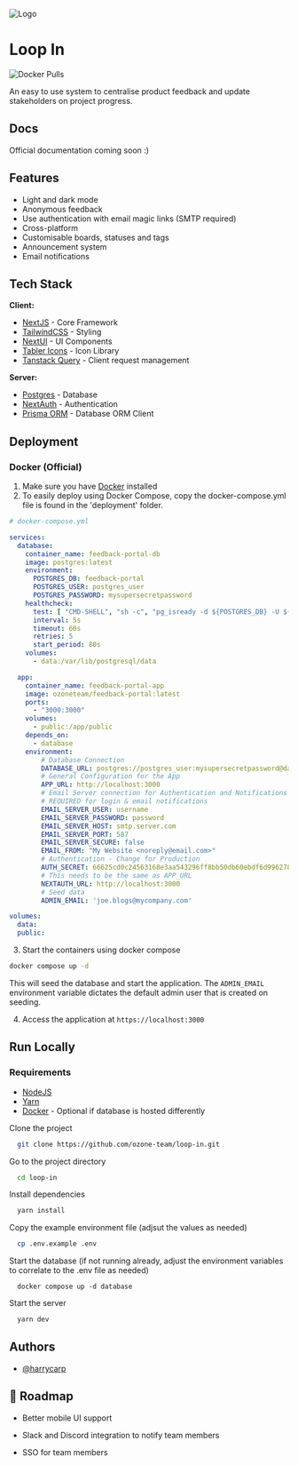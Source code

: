 
![Logo](https://cdn.ozoneteam.net/loop-in-logo.svg)




# Loop In

![Docker Pulls](https://img.shields.io/docker/pulls/ozoneteam/loop-in)

An easy to use system to centralise product feedback and update stakeholders on project progress.

## Docs

Official documentation coming soon :)

## Features

- Light and dark mode
- Anonymous feedback
- Use authentication with email magic links (SMTP required)
- Cross-platform
- Customisable boards, statuses and tags
- Announcement system
- Email notifications

## Tech Stack

**Client:**
- [NextJS](https://nextjs.org) - Core Framework
- [TailwindCSS](https://tailwindcss.com) - Styling
- [NextUI](https://nextui.org) - UI Components
- [Tabler Icons](https://tablericons.com) - Icon Library
- [Tanstack Query](https://tanstack.com/query) - Client request management

**Server:**
- [Postgres](https://www.postgresql.org/) - Database
- [NextAuth](https://next-auth.js.org/) - Authentication
- [Prisma ORM](https://prisma.io) - Database ORM Client



## Deployment


### Docker (Official)

1. Make sure you have [Docker](https://docker.com) installed
2. To easily deploy using Docker Compose, copy the docker-compose.yml file is found in the 'deployment' folder.

```yml
# docker-compose.yml

services:
  database:
    container_name: feedback-portal-db
    image: postgres:latest
    environment:
      POSTGRES_DB: feedback-portal
      POSTGRES_USER: postgres_user
      POSTGRES_PASSWORD: mysupersecretpassword
    healthcheck:
      test: [ "CMD-SHELL", "sh -c", "pg_isready -d ${POSTGRES_DB} -U ${POSTGRES_USER}" ]
      interval: 5s
      timeout: 60s
      retries: 5
      start_period: 80s
    volumes:
      - data:/var/lib/postgresql/data

  app:
    container_name: feedback-portal-app
    image: ozoneteam/feedback-portal:latest
    ports:
      - "3000:3000"
    volumes:
      - public:/app/public
    depends_on:
      - database
    environment:
        # Database Connection
        DATABASE_URL: postgres://postgres_user:mysupersecretpassword@database:5432/feedback-portal
        # General Configuration for the App
        APP_URL: http://localhost:3000
        # Email Server connection for Authentication and Notifications
        # REQUIRED for login & email notifications
        EMAIL_SERVER_USER: username
        EMAIL_SERVER_PASSWORD: password
        EMAIL_SERVER_HOST: smtp.server.com
        EMAIL_SERVER_PORT: 587
        EMAIL_SERVER_SECURE: false
        EMAIL_FROM: "My Website <noreply@email.com>"
        # Authentication - Change for Production
        AUTH_SECRET: 66625cd0c24563168e3aa543296ff8bb50db60ebdf6d996278cf2d29d2253211
        # This needs to be the same as APP_URL
        NEXTAUTH_URL: http://localhost:3000
        # Seed data
        ADMIN_EMAIL: 'joe.blogs@mycompany.com'

volumes:
  data:
  public:

```
3. Start the containers using docker compose
```sh
docker compose up -d
```
This will seed the database and start the application. The `ADMIN_EMAIL` environment variable dictates the default admin user that is created on seeding.

4. Access the application at `https://localhost:3000`

## Run Locally

### Requirements

- [NodeJS](https://nodejs.org)
- [Yarn](https://classic.yarnpkg.com/lang/en/docs/install/#mac-stable)
- [Docker](https://docker.com) - Optional if database is hosted differently


Clone the project

```bash
  git clone https://github.com/ozone-team/loop-in.git
```

Go to the project directory

```bash
  cd loop-in
```

Install dependencies

```bash
  yarn install
```

Copy the example environment file (adjsut the values as needed)
```bash
  cp .env.example .env
```

Start the database (if not running already, adjust the environment variables to correlate to the .env file as needed)
```
  docker compose up -d database
```

Start the server

```bash
  yarn dev
```


## Authors

- [@harrycarp](https://www.github.com/harrycarp)

## 🚧  Roadmap

- Better mobile UI support

- Slack and Discord integration to notify team members

- SSO for team members

